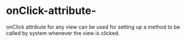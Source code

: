 # onClick-attribute-
onClick attribute  for any view can be used for setting up a method to be called by system whenever the view is clicked.
